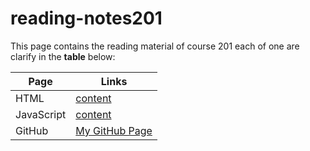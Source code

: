 # reading-notes201

This page contains the reading material of course 201 each of one are clarify in the **table** below:

| Page       | Links                                                            |
| ---------- | ---------------------------------------------------------------- |
| HTML       | [content](https://mohammed-khamees.github.io/reading-notes/Html) |
| JavaScript | [content](https://mohammed-khamees.github.io/reading-notes/Js)   |
| GitHub     | [My GitHub Page](https://github.com/mohammed-khamees)            |
